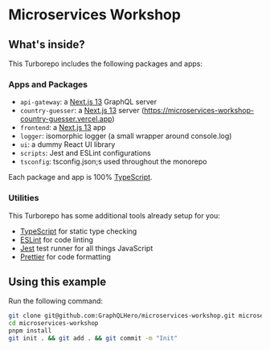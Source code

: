 # Microservices Workshop

## What's inside?

This Turborepo includes the following packages and apps:

### Apps and Packages

- `api-gateway`: a [Next.js 13](https://beta.nextjs.org/docs) GraphQL server
- `country-guesser`: a [Next.js 13](https://beta.nextjs.org/docs) server (https://microservices-workshop-country-guesser.vercel.app)
- `frontend`: a [Next.js 13](https://beta.nextjs.org/docs) app
- `logger`: isomorphic logger (a small wrapper around console.log)
- `ui`: a dummy React UI library
- `scripts`: Jest and ESLint configurations
- `tsconfig`: tsconfig.json;s used throughout the monorepo

Each package and app is 100% [TypeScript](https://www.typescriptlang.org/).

### Utilities

This Turborepo has some additional tools already setup for you:

- [TypeScript](https://www.typescriptlang.org/) for static type checking
- [ESLint](https://eslint.org/) for code linting
- [Jest](https://jestjs.io) test runner for all things JavaScript
- [Prettier](https://prettier.io) for code formatting

## Using this example

Run the following command:

```sh
git clone git@github.com:GraphQLHero/microservices-workshop.git microservices-workshop
cd microservices-workshop
pnpm install
git init . && git add . && git commit -m "Init"
```
